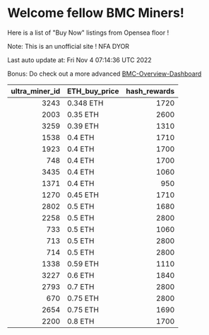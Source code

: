 # Welcome fellow BMC Miners!
Here is a list of "Buy Now" listings from Opensea floor !

Note: This is an unofficial site ! NFA DYOR

Last auto update at: Fri Nov  4 07:14:36 UTC 2022

Bonus: Do check out a more advanced [BMC-Overview-Dashboard](https://dune.com/defifunk/BMC-Overview-Dashboard)


|   ultra_miner_id | ETH_buy_price   |   hash_rewards |
|-----------------:|:----------------|---------------:|
|             3243 | 0.348 ETH       |           1720 |
|             2003 | 0.35 ETH        |           2600 |
|             3259 | 0.39 ETH        |           1310 |
|             1538 | 0.4 ETH         |           1710 |
|             1923 | 0.4 ETH         |           1700 |
|              748 | 0.4 ETH         |           1700 |
|             3435 | 0.4 ETH         |           1060 |
|             1371 | 0.4 ETH         |            950 |
|             1270 | 0.45 ETH        |           1710 |
|             2802 | 0.5 ETH         |           1680 |
|             2258 | 0.5 ETH         |           2800 |
|              733 | 0.5 ETH         |           1060 |
|              713 | 0.5 ETH         |           2800 |
|              714 | 0.5 ETH         |           2800 |
|             1338 | 0.59 ETH        |           1110 |
|             3227 | 0.6 ETH         |           1840 |
|             2793 | 0.7 ETH         |           2800 |
|              670 | 0.75 ETH        |           2800 |
|             2654 | 0.75 ETH        |           1690 |
|             2200 | 0.8 ETH         |           1700 |